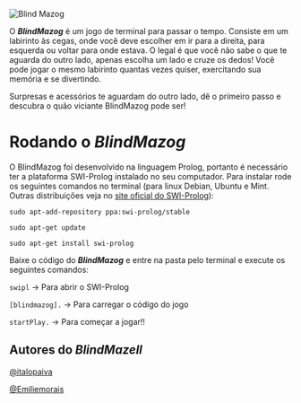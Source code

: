 ![Blind Mazog](http://i.imgur.com/RWmzEjb.png)

O ***BlindMazog*** é um jogo de terminal para passar o tempo. Consiste em um labirinto às cegas, onde você deve escolher em ir para a direita, para esquerda ou voltar para onde estava. O legal é que você não sabe o que te aguarda do outro lado, apenas escolha um lado e cruze os dedos! Você pode jogar o mesmo labirinto quantas vezes quiser, exercitando sua memória e se divertindo.

Surpresas e acessórios te aguardam do outro lado, dê o primeiro passo e descubra o quão viciante BlindMazog pode ser!

# Rodando o *BlindMazog*

O BlindMazog foi desenvolvido na linguagem Prolog, portanto é necessário ter a plataforma SWI-Prolog instalado no seu computador. Para instalar rode os seguintes comandos no terminal (para linux Debian, Ubuntu e Mint. Outras distribuições veja no [site oficial do SWI-Prolog](http://www.swi-prolog.org/build/)):

`sudo apt-add-repository ppa:swi-prolog/stable`

`sudo apt-get update`

`sudo apt-get install swi-prolog`

Baixe o código do ***BlindMazog*** e entre na pasta pelo terminal e execute os seguintes comandos:

`swipl` -> Para abrir o SWI-Prolog

`[blindmazog].` -> Para carregar o código do jogo

`startPlay.` -> Para começar a jogar!!

## Autores do ***BlindMazell***

[@italopaiva](https://github.com/italopaiva)

[@Emiliemorais](https://github.com/Emiliemorais)
